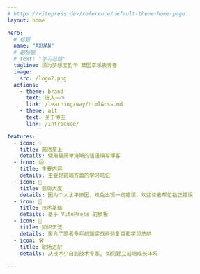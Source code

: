 ```yaml
---
# https://vitepress.dev/reference/default-theme-home-page
layout: home

hero:
  # 标题
  name: "AXUAN"
  # 副标题
  # text: "学习总结"
  tagline: 须为梦想度韵华 莫因享乐丧青春
  image:
    src: /logo2.png
  actions:
    - theme: brand
      text: 进入——>
      link: /learning/way/html&css.md
    - theme: alt
      text: 关于博主
      link: /introduce/

features:
  - icon: 💡
    title: 简洁至上
    details: 使用最简单清晰的话语编写博客
  - icon: 😄
    title: 主要内容
    details: 主要是前端方面的学习笔记
  - icon: 👅
    title: 恢廓大度
    details: 因为个人水平原因，难免出现一定错误，欢迎读者帮忙指正错误
  - icon: 🦄 
    title: 技术基础
    details: 基于 VitePress 的模板
  - icon: 🖖
    title: 知识沉淀
    details: 聚合了笔者多年前端实战经验复盘和学习总结
  - icon: 🛠️ 
    title: 职场进阶
    details: 从技术小白到技术专家, 如何建立前端成长体系

---
```


<style>
  .name{
    .clip{
      background-image:-webkit-linear-gradient(100deg,#42d392 30%,#647eff);
    -webkit-background-clip:text; 
    -webkit-text-fill-color:transparent; 
    }
  }
  .image-src{
    width: 300px;
    height: 300px;
        border-radius: 50%;

  }
  >.text{
        font-size: 40px !important;
  }
</style>
